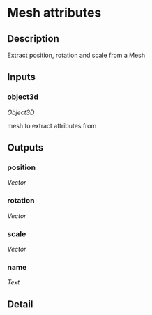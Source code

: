 # Mesh attributes

## Description
Extract position, rotation and scale from a Mesh

## Inputs
### object3d

*Object3D*

mesh to extract attributes from

## Outputs
### position

*Vector*



### rotation

*Vector*



### scale

*Vector*



### name

*Text*



## Detail

